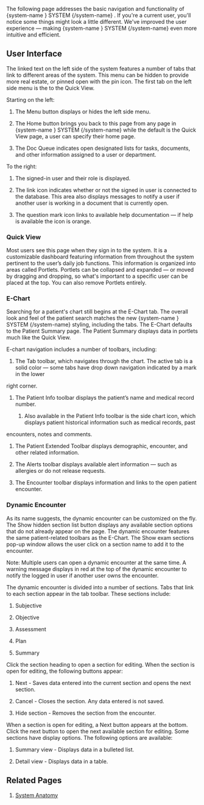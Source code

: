 The following page addresses the basic navigation and functionality of {system-name } SYSTEM {/system-name} . If you're a current user, you'll notice some things might look a little different. We've improved the user experience — making {system-name } SYSTEM {/system-name} even more intuitive and efficient.



## User Interface

The linked text on the left side of the system features a number of tabs that link to different areas of the system. This menu can be hidden to provide more real estate, or pinned open with the pin icon. The first tab on the left side menu is the to the Quick View.

Starting on the left:

1. The Menu button displays or hides the left side menu.

2. The Home button brings you back to this page from any page in {system-name } SYSTEM {/system-name} while the default is the Quick View page, a user can specify their home page.

3. The Doc Queue indicates open designated lists for tasks, documents, and other information assigned to a user or department.

To the right:

1. The signed-in user and their role is displayed.

2. The link icon indicates whether or not the signed in user is connected to the database. This area also displays messages to notify a user if another user is working in a document that is currently open.

3. The question mark icon links to available help documentation — if help is available the icon is orange.



### Quick View

Most users see this page when they sign in to the system. It is a customizable dashboard featuring information from throughout the system pertinent to the user’s daily job functions. This information is organized into areas called Portlets. Portlets can be collapsed and expanded — or moved by dragging and dropping, so what's important to a specific user can be placed at the top. You can also remove Portlets entirely.

### E-Chart

Searching for a patient's chart still begins at the E-Chart tab. The overall look and feel of the patient search matches the new {system-name } SYSTEM {/system-name} styling, including the tabs. The E-Chart defaults to the Patient Summary page. The Patient Summary displays data in portlets much like the Quick View.

E-chart navigation includes a number of toolbars, including:

1. The Tab toolbar, which navigates through the chart. The active tab is a solid color — some tabs have drop down navigation indicated by a mark in the lower

right corner.

1. The Patient Info toolbar displays the patient’s name and medical record number.

    1. Also available in the Patient Info toolbar is the side chart icon, which displays patient historical information such as medical records, past

encounters, notes and comments.

1. The Patient Extended Toolbar displays demographic, encounter, and other related information.

2. The Alerts toolbar displays available alert information — such as allergies or do not release requests.

3. The Encounter toolbar displays information and links to the open patient encounter.

### Dynamic Encounter

As its name suggests, the dynamic encounter can be customized on the fly. The Show hidden section list button displays any available section options that do not already appear on the page. The dynamic encounter features the same patient-related toolbars as the E-Chart. The Show exam sections pop-up window allows the user click on a section name to add it to the encounter.

Note: Multiple users can open a dynamic encounter at the same time. A warning message displays in red at the top of the dynamic encounter to notify the logged in user if another user owns the encounter.

The dynamic encounter is divided into a number of sections. Tabs that link to each section appear in the tab toolbar. These sections include:

1. Subjective

2. Objective

3. Assessment

4. Plan

5. Summary

Click the section heading to open a section for editing. When the section is open for editing, the following buttons appear:

1. Next - Saves data entered into the current section and opens the next section.

2. Cancel - Closes the section. Any data entered is not saved.

3. Hide section - Removes the section from the encounter.

When a section is open for editing, a Next button appears at the bottom. Click the next button to open the next available section for editing. Some sections have display options. The following options are available:

1. Summary view - Displays data in a bulleted list.

2. Detail view - Displays data in a table.

## Related Pages

1. [System Anatomy](test.md)

